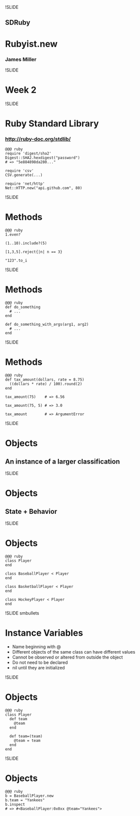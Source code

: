 !SLIDE

## SDRuby ##

# Rubyist.new #

### James Miller ###

!SLIDE

# Week 2 #

!SLIDE

# Ruby Standard Library #
### http://ruby-doc.org/stdlib/ ###

	@@@ ruby
	require 'digest/sha2'
	Digest::SHA2.hexdigest("password")
	# => "5e884898da280..."

	require 'csv'
	CSV.generate(...)

	require 'net/http'
	Net::HTTP.new("api.github.com", 80)


!SLIDE

# Methods #

	@@@ ruby
	1.even?

	(1..10).include?(5)

	[1,3,5].reject{|n| n == 3}

	"123".to_i

!SLIDE

# Methods #

	@@@ ruby
	def	do_something
	  # ...
	end

	def	do_something_with_args(arg1, arg2)
	  # ...
	end

!SLIDE

# Methods #

	@@@ ruby
	def tax_amount(dollars, rate = 8.75)
	  ((dollars * rate) / 100).round(2)
	end

	tax_amount(75)    # => 6.56

	tax_amount(75, 5) # => 3.0

	tax_amount        # => ArgumentError

!SLIDE

# Objects #

## An instance of a larger classification ##

!SLIDE

# Objects #

## State + Behavior ##

!SLIDE

# Objects #

	@@@ ruby
	class Player
	end

	class BaseballPlayer < Player
	end

	class BasketballPlayer < Player
	end

	class HockeyPlayer < Player
	end

!SLIDE smbullets

# Instance Variables #

* Name beginning with @
* Different objects of the same class can have different values
* Cannot be observed or altered from outside the object
* Do not need to be declared
* nil until they are initialized

!SLIDE

# Objects #

	@@@ ruby
	class Player
	  def team
	    @team
	  end

	  def team=(team)
	    @team = team
	  end
	end

!SLIDE

# Objects #

	@@@ ruby
	b = BaseballPlayer.new
	b.team = "Yankees"
	b.inspect
	# => #<BaseballPlayer:0x0xx @team="Yankees">
